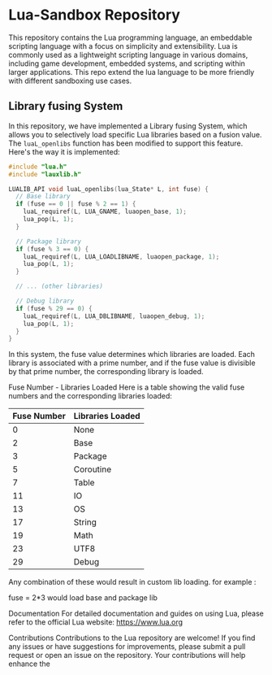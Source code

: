 # Lua-Sandbox Repository

This repository contains the Lua programming language, an embeddable scripting language with a focus on simplicity and extensibility. Lua is commonly used as a lightweight scripting language in various domains, including game development, embedded systems, and scripting within larger applications.
This repo extend the lua language to be more friendly with different sandboxing use cases.


## Library fusing System

In this repository, we have implemented a Library fusing System, which allows you to selectively load specific Lua libraries based on a fusion value. The `luaL_openlibs` function has been modified to support this feature. Here's the way it is implemented:

```c
#include "lua.h"
#include "lauxlib.h"

LUALIB_API void luaL_openlibs(lua_State* L, int fuse) {
  // Base library
  if (fuse == 0 || fuse % 2 == 1) {
    luaL_requiref(L, LUA_GNAME, luaopen_base, 1);
    lua_pop(L, 1);
  }

  // Package library
  if (fuse % 3 == 0) {
    luaL_requiref(L, LUA_LOADLIBNAME, luaopen_package, 1);
    lua_pop(L, 1);
  }

  // ... (other libraries)

  // Debug library
  if (fuse % 29 == 0) {
    luaL_requiref(L, LUA_DBLIBNAME, luaopen_debug, 1);
    lua_pop(L, 1);
  }
}
```


In this system, the fuse value determines which libraries are loaded. Each library is associated with a prime number, and if the fuse value is divisible by that prime number, the corresponding library is loaded.

Fuse Number - Libraries Loaded
Here is a table showing the valid fuse numbers and the corresponding libraries loaded:

| Fuse Number | Libraries Loaded |
|-------------|------------------|
| 0           | None             |
| 2           | Base             |
| 3           | Package          |
| 5           | Coroutine        |
| 7           | Table            |
| 11          | IO               |
| 13          | OS               |
| 17          | String           |
| 19          | Math             |
| 23          | UTF8             |
| 29          | Debug            |


Any combination of these would result in custom lib loading.
for example :

fuse = 2*3 would load base and package lib

Documentation
For detailed documentation and guides on using Lua, please refer to the official Lua website: https://www.lua.org

Contributions
Contributions to the Lua repository are welcome! If you find any issues or have suggestions for improvements, please submit a pull request or open an issue on the repository. Your contributions will help enhance the



